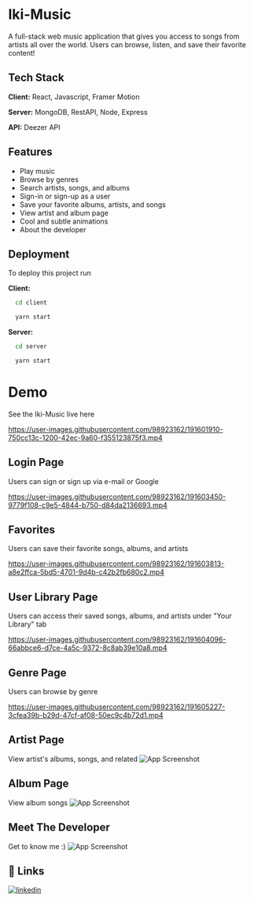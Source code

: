 
# Iki-Music

A full-stack web music application that gives you access to songs from artists all over the world.
Users can browse, listen, and save their favorite content!
## Tech Stack

**Client:** React, Javascript, Framer Motion

**Server:** MongoDB, RestAPI, Node, Express

**API:** Deezer API


## Features

- Play music
- Browse by genres
- Search artists, songs, and albums
- Sign-in or sign-up as a user
- Save your favorite albums, artists, and songs
- View artist and album page
- Cool and subtle animations
- About the developer


## Deployment

To deploy this project run


**Client:**
```bash
  cd client
```
```bash
  yarn start
```

**Server:**
```bash
  cd server
```
```bash
  yarn start
```
# Demo
See the Iki-Music live here


https://user-images.githubusercontent.com/98923162/191601910-750cc13c-1200-42ec-9a60-f355123875f3.mp4


## Login Page
Users can sign or sign up via e-mail or Google


https://user-images.githubusercontent.com/98923162/191603450-9779f108-c9e5-4844-b750-d84da2136693.mp4


## Favorites
Users can save their favorite songs, albums, and artists


https://user-images.githubusercontent.com/98923162/191603813-a8e2ffca-5bd5-4701-9d4b-c42b2fb680c2.mp4


## User Library Page
Users can access their saved songs, albums, and artists under "Your Library" tab


https://user-images.githubusercontent.com/98923162/191604096-66abbce6-d7ce-4a5c-9372-8c8ab39e10a8.mp4

## Genre Page
Users can browse by genre


https://user-images.githubusercontent.com/98923162/191605227-3cfea39b-b29d-47cf-af08-50ec9c4b72d1.mp4


## Artist Page
View artist's albums, songs, and related
![App Screenshot](https://im4.ezgif.com/tmp/ezgif-4-3a747245b4.webp)

## Album Page
View album songs
![App Screenshot](https://im4.ezgif.com/tmp/ezgif-4-404ca071d7.webp)

## Meet The Developer
Get to know me :)
![App Screenshot](https://im4.ezgif.com/tmp/ezgif-4-6bab86c24a.webp)

## 🔗 Links
[![linkedin](https://img.shields.io/badge/linkedin-0A66C2?style=for-the-badge&logo=linkedin&logoColor=white)](https://www.linkedin.com/in/castroshane20/)
